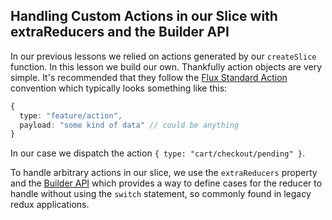 ## Handling Custom Actions in our Slice with extraReducers and the Builder API

In our previous lessons we relied on actions generated by our `createSlice`
function. In this lesson we build our own. Thankfully action objects are very
simple. It's recommended that they follow the
[Flux Standard Action](https://github.com/redux-utilities/flux-standard-action#flux-standard-action)
convention which typically looks something like this:

```ts
{
  type: "feature/action",
  payload: "some kind of data" // could be anything
}
```

In our case we dispatch the action `{ type: "cart/checkout/pending" }`.

To handle arbitrary actions in our slice, we use the `extraReducers` property
and the
[Builder API](https://redux-toolkit.js.org/api/createreducer#usage-with-the-builder-callback-notation)
which provides a way to define cases for the reducer to handle without using the
`switch` statement, so commonly found in legacy redux applications.
